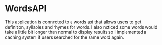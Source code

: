 # WordsAPI

This application is connected to a words api that allows users to get definition, syllables and rhymes for words. I also noticed some words would take a little bit longer than normal to display results so I implemented a caching system if users searched for the same word again.
